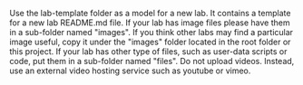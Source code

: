 Use the lab-template folder as a model for a new lab. It contains a template for a new lab README.md file. 
If your lab has image files please have them in a sub-folder named "images". If you think other labs may find a particular image useful, copy it under the "images" folder located in the root folder or this project. 
If your lab has other type of files, such as user-data scripts or code, put them in a sub-folder named "files". 
Do not upload videos. Instead, use an external video hosting service such as youtube or vimeo. 
